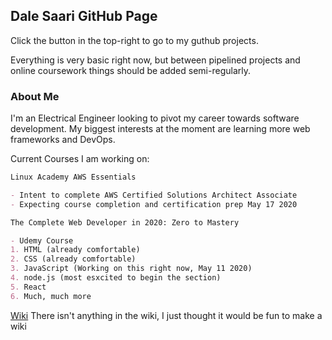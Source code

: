 ## Dale Saari GitHub Page

Click the button in the top-right to go to my guthub projects.

Everything is very basic right now, but between pipelined projects and online coursework things should be added semi-regularly.

### About Me

I'm an Electrical Engineer looking to pivot my career towards software development. My biggest interests at the moment are learning more web frameworks and DevOps.

Current Courses I am working on:

```markdown
Linux Academy AWS Essentials

- Intent to complete AWS Certified Solutions Architect Associate
- Expecting course completion and certification prep May 17 2020

The Complete Web Developer in 2020: Zero to Mastery

- Udemy Course
1. HTML (already comfortable)
2. CSS (already comfortable)
3. JavaScript (Working on this right now, May 11 2020)
4. node.js (most esxcited to begin the section)
5. React
6. Much, much more

```


[Wiki](https://github.com/dalesaari/dalesaari.github.io/wiki)
There isn't anything in the wiki, I just thought it would be fun to make a wiki
